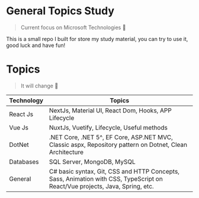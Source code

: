 # General Topics Study
> Current focus on Microsoft Technologies 📣

This is a small repo I built for store my study material, you can try to use it, good luck and have fun!

# Topics

> It will change 🚨
<table>
	<thead>
		<tr>
			<th>Technology</th>
			<th>Topics</th>
		</tr>
	</thead>
	<tbody>
		<tr>
			<td>React Js</td>
			<td>NextJs, Material UI, React Dom, Hooks, APP Lifecycle</td>
		</tr>
		<tr>
			<td>Vue Js</td>
			<td>NuxtJs, Vuetify, Lifecycle, Useful methods</td>
		</tr>
		<tr>
			<td>DotNet</td>
			<td>.NET Core, .NET 5^, EF Core, ASP.NET MVC, Classic aspx, Repository pattern on Dotnet, Clean Architecture</td>
		</tr>
		<tr>
			<td>Databases</td>
			<td>SQL Server, MongoDB, MySQL</td>
		</tr>
		<tr>
			<td>General</td>
			<td>C# basic syntax, Git, CSS and HTTP Concepts, Sass, Animation with CSS, TypeScript on React/Vue projects, Java, Spring, etc.</td>
		</tr>
	</tbody>
</table>
